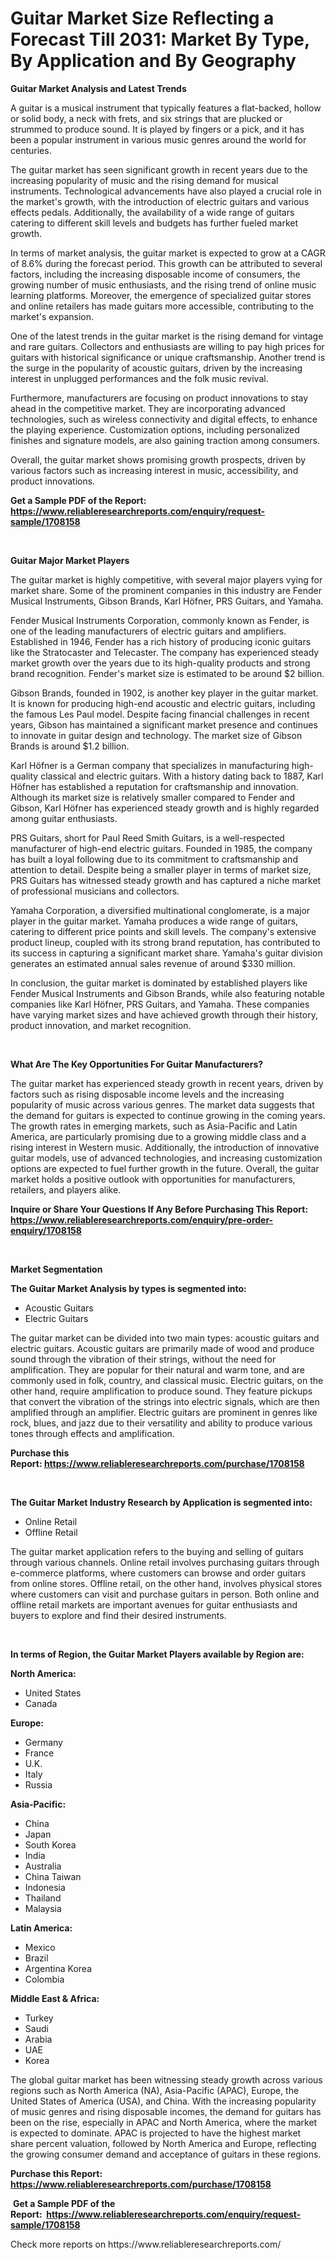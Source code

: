 <p><h1>Guitar Market Size Reflecting a Forecast Till 2031: Market By Type, By Application and By Geography</h1></p><p><strong>Guitar Market Analysis and Latest Trends</strong></p>
<p><p>A guitar is a musical instrument that typically features a flat-backed, hollow or solid body, a neck with frets, and six strings that are plucked or strummed to produce sound. It is played by fingers or a pick, and it has been a popular instrument in various music genres around the world for centuries.</p><p>The guitar market has seen significant growth in recent years due to the increasing popularity of music and the rising demand for musical instruments. Technological advancements have also played a crucial role in the market's growth, with the introduction of electric guitars and various effects pedals. Additionally, the availability of a wide range of guitars catering to different skill levels and budgets has further fueled market growth.</p><p>In terms of market analysis, the guitar market is expected to grow at a CAGR of 8.6% during the forecast period. This growth can be attributed to several factors, including the increasing disposable income of consumers, the growing number of music enthusiasts, and the rising trend of online music learning platforms. Moreover, the emergence of specialized guitar stores and online retailers has made guitars more accessible, contributing to the market's expansion.</p><p>One of the latest trends in the guitar market is the rising demand for vintage and rare guitars. Collectors and enthusiasts are willing to pay high prices for guitars with historical significance or unique craftsmanship. Another trend is the surge in the popularity of acoustic guitars, driven by the increasing interest in unplugged performances and the folk music revival.</p><p>Furthermore, manufacturers are focusing on product innovations to stay ahead in the competitive market. They are incorporating advanced technologies, such as wireless connectivity and digital effects, to enhance the playing experience. Customization options, including personalized finishes and signature models, are also gaining traction among consumers.</p><p>Overall, the guitar market shows promising growth prospects, driven by various factors such as increasing interest in music, accessibility, and product innovations.</p></p>
<p><strong>Get a Sample PDF of the Report:&nbsp; <a href="https://www.reliableresearchreports.com/enquiry/request-sample/1708158">https://www.reliableresearchreports.com/enquiry/request-sample/1708158</a></strong></p>
<p>&nbsp;</p>
<p><strong>Guitar Major Market Players</strong></p>
<p><p>The guitar market is highly competitive, with several major players vying for market share. Some of the prominent companies in this industry are Fender Musical Instruments, Gibson Brands, Karl Höfner, PRS Guitars, and Yamaha. </p><p>Fender Musical Instruments Corporation, commonly known as Fender, is one of the leading manufacturers of electric guitars and amplifiers. Established in 1946, Fender has a rich history of producing iconic guitars like the Stratocaster and Telecaster. The company has experienced steady market growth over the years due to its high-quality products and strong brand recognition. Fender's market size is estimated to be around $2 billion.</p><p>Gibson Brands, founded in 1902, is another key player in the guitar market. It is known for producing high-end acoustic and electric guitars, including the famous Les Paul model. Despite facing financial challenges in recent years, Gibson has maintained a significant market presence and continues to innovate in guitar design and technology. The market size of Gibson Brands is around $1.2 billion.</p><p>Karl Höfner is a German company that specializes in manufacturing high-quality classical and electric guitars. With a history dating back to 1887, Karl Höfner has established a reputation for craftsmanship and innovation. Although its market size is relatively smaller compared to Fender and Gibson, Karl Höfner has experienced steady growth and is highly regarded among guitar enthusiasts.</p><p>PRS Guitars, short for Paul Reed Smith Guitars, is a well-respected manufacturer of high-end electric guitars. Founded in 1985, the company has built a loyal following due to its commitment to craftsmanship and attention to detail. Despite being a smaller player in terms of market size, PRS Guitars has witnessed steady growth and has captured a niche market of professional musicians and collectors.</p><p>Yamaha Corporation, a diversified multinational conglomerate, is a major player in the guitar market. Yamaha produces a wide range of guitars, catering to different price points and skill levels. The company's extensive product lineup, coupled with its strong brand reputation, has contributed to its success in capturing a significant market share. Yamaha's guitar division generates an estimated annual sales revenue of around $330 million.</p><p>In conclusion, the guitar market is dominated by established players like Fender Musical Instruments and Gibson Brands, while also featuring notable companies like Karl Höfner, PRS Guitars, and Yamaha. These companies have varying market sizes and have achieved growth through their history, product innovation, and market recognition.</p></p>
<p>&nbsp;</p>
<p><strong>What Are The Key Opportunities For Guitar Manufacturers?</strong></p>
<p><p>The guitar market has experienced steady growth in recent years, driven by factors such as rising disposable income levels and the increasing popularity of music across various genres. The market data suggests that the demand for guitars is expected to continue growing in the coming years. The growth rates in emerging markets, such as Asia-Pacific and Latin America, are particularly promising due to a growing middle class and a rising interest in Western music. Additionally, the introduction of innovative guitar models, use of advanced technologies, and increasing customization options are expected to fuel further growth in the future. Overall, the guitar market holds a positive outlook with opportunities for manufacturers, retailers, and players alike.</p></p>
<p><strong>Inquire or Share Your Questions If Any Before Purchasing This Report: <a href="https://www.reliableresearchreports.com/enquiry/pre-order-enquiry/1708158">https://www.reliableresearchreports.com/enquiry/pre-order-enquiry/1708158</a></strong></p>
<p>&nbsp;</p>
<p><strong>Market Segmentation</strong></p>
<p><strong>The Guitar Market Analysis by types is segmented into:</strong></p>
<p><ul><li>Acoustic Guitars</li><li>Electric Guitars</li></ul></p>
<p><p>The guitar market can be divided into two main types: acoustic guitars and electric guitars. Acoustic guitars are primarily made of wood and produce sound through the vibration of their strings, without the need for amplification. They are popular for their natural and warm tone, and are commonly used in folk, country, and classical music. Electric guitars, on the other hand, require amplification to produce sound. They feature pickups that convert the vibration of the strings into electric signals, which are then amplified through an amplifier. Electric guitars are prominent in genres like rock, blues, and jazz due to their versatility and ability to produce various tones through effects and amplification.</p></p>
<p><strong>Purchase this Report:&nbsp;<a href="https://www.reliableresearchreports.com/purchase/1708158">https://www.reliableresearchreports.com/purchase/1708158</a></strong></p>
<p>&nbsp;</p>
<p><strong>The Guitar Market Industry Research by Application is segmented into:</strong></p>
<p><ul><li>Online Retail</li><li>Offline Retail</li></ul></p>
<p><p>The guitar market application refers to the buying and selling of guitars through various channels. Online retail involves purchasing guitars through e-commerce platforms, where customers can browse and order guitars from online stores. Offline retail, on the other hand, involves physical stores where customers can visit and purchase guitars in person. Both online and offline retail markets are important avenues for guitar enthusiasts and buyers to explore and find their desired instruments.</p></p>
<p>&nbsp;</p>
<p><strong>In terms of Region, the Guitar Market Players available by Region are:</strong></p>
<p>
    <p> <strong> North America: </strong>
        <ul>
            <li>United States</li>
            <li>Canada</li>
        </ul>
        </p> 
    <p> <strong> Europe: </strong>
        <ul>
            <li>Germany</li>
            <li>France</li>
            <li>U.K.</li>
            <li>Italy</li>
            <li>Russia</li>
        </ul>
        </p> 
    <p> <strong> Asia-Pacific: </strong>
        <ul>
            <li>China</li>
            <li>Japan</li>
            <li>South Korea</li>
            <li>India</li>
            <li>Australia</li>
            <li>China Taiwan</li>
            <li>Indonesia</li>
            <li>Thailand</li>
            <li>Malaysia</li>
        </ul>
        </p> 
    <p> <strong> Latin America: </strong>
        <ul>
            <li>Mexico</li>
            <li>Brazil</li>
            <li>Argentina Korea</li>
            <li>Colombia</li>
        </ul>
        </p> 
    <p> <strong> Middle East & Africa: </strong>
        <ul>
            <li>Turkey</li>
            <li>Saudi</li>
            <li>Arabia</li>
            <li>UAE</li>
            <li>Korea</li>
        </ul>
    </p>
    </p>
<p><p>The global guitar market has been witnessing steady growth across various regions such as North America (NA), Asia-Pacific (APAC), Europe, the United States of America (USA), and China. With the increasing popularity of music genres and rising disposable incomes, the demand for guitars has been on the rise, especially in APAC and North America, where the market is expected to dominate. APAC is projected to have the highest market share percent valuation, followed by North America and Europe, reflecting the growing consumer demand and acceptance of guitars in these regions.</p></p>
<p><strong>Purchase this Report: <a href="https://www.reliableresearchreports.com/purchase/1708158">https://www.reliableresearchreports.com/purchase/1708158</a></strong></p>
<p>&nbsp;<strong>Get a Sample PDF of the Report:&nbsp;&nbsp;<a href="https://www.reliableresearchreports.com/enquiry/request-sample/1708158">https://www.reliableresearchreports.com/enquiry/request-sample/1708158</a></strong></p>
<p><strong></strong></p>
<p>Check more reports on https://www.reliableresearchreports.com/</p>